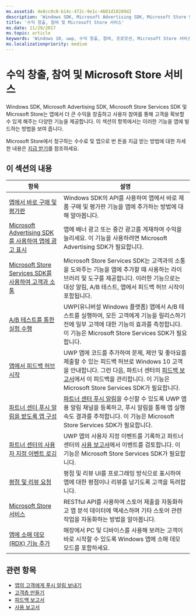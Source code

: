 ```yaml
---
ms.assetid: 4e8cc0c0-b14c-472c-9e1c-4601d10289d2
description: 'Windows SDK, Microsoft Advertising SDK, Microsoft Store Services SDK 및 Microsoft Store는 앱에서 더 큰 수익을 창출하고 사용자 참여를 통해 고객을 확보할 수 있게 해주는 다양한 기능을 제공합니다.'
title: '수익 창출, 참여 및 Microsoft Store 서비스'
ms.date: 11/29/2017
ms.topic: article
keywords: 'Windows 10, uwp, 수익 창출, 참여, 프로모션, Microsoft Store 서비스'
ms.localizationpriority: medium
---
```

# <a name="monetization-engagement-and-store-services"></a>수익 창출, 참여 및 Microsoft Store 서비스

Windows SDK, Microsoft Advertising SDK, Microsoft Store Services SDK 및 Microsoft Store는 앱에서 더 큰 수익을 창출하고 사용자 참여를 통해 고객을 확보할 수 있게 해주는 다양한 기능을 제공합니다. 이 섹션의 항목에서는 이러한 기능을 앱에 빌드하는 방법을 보여 줍니다.

Microsoft Store에서 청구하는 수수료 및 앱으로 번 돈을 지급 받는 방법에 대한 자세한 내용은 [지급 받기](../publish/getting-paid-apps.md)를 참조하세요.

## <a name="in-this-section"></a>이 섹션의 내용

| 항목                | 설명                 |
|--------------------|-----------------------------|
| [앱에서 바로 구매 및 평가판](in-app-purchases-and-trials.md)      | Windows SDK의 API를 사용하여 앱에서 바로 제품 구매 및 평가판 기능을 앱에 추가하는 방법에 대해 알아봅니다.  |
| [Microsoft Advertising SDK를 사용하여 앱에 광고 표시](display-ads-in-your-app.md)      |   앱에 배너 광고 또는 중간 광고를 게재하여 수익을 늘리세요. 이 기능을 사용하려면 Microsoft Advertising SDK가 필요합니다. |
| [Microsoft Store Services SDK를 사용하여 고객과 소통](microsoft-store-services-sdk.md)      | Microsoft Store Services SDK는 고객과의 소통을 도와주는 기능을 앱에 추가할 때 사용하는 라이브러리 및 도구를 제공합니다. 이러한 기능으로는 대상 알림, A/B 테스트, 앱에서 피드백 허브 시작이 포함됩니다. |
| [A/B 테스트를 통한 실험 수행](run-app-experiments-with-a-b-testing.md)      |   UWP(유니버설 Windows 플랫폼) 앱에서 A/B 테스트를 실행하여, 모든 고객에게 기능을 릴리스하기 전에 일부 고객에 대한 기능의 효과를 측정합니다. 이 기능은 Microsoft Store Services SDK가 필요합니다.  |
| [앱에서 피드백 허브 시작](launch-feedback-hub-from-your-app.md)      |   UWP 앱에 코드를 추가하여 문제, 제안 및 좋아요를 제출할 수 있는 피드백 허브로 Windows 10 고객을 안내합니다. 그런 다음, 파트너 센터의 [피드백 보고서](../publish/feedback-report.md)에서 이 피드백을 관리합니다. 이 기능은 Microsoft Store Services SDK가 필요합니다.   |
| [파트너 센터 푸시 알림을 받도록 앱 구성](configure-your-app-to-receive-dev-center-notifications.md)  |  [파트너 센터 푸시 알림](../publish/send-push-notifications-to-your-apps-customers.md)을 수신할 수 있도록 UWP 앱용 알림 채널을 등록하고, 푸시 알림을 통해 앱 실행 속도 결과를 추적합니다. 이 기능은 Microsoft Store Services SDK가 필요합니다.  |
| [파트너 센터의 사용자 지정 이벤트 로깅](log-custom-events-for-dev-center.md)  | UWP 앱의 사용자 지정 이벤트를 기록하고 파트너 센터의 [사용 보고서](../publish/usage-report.md)에서 이벤트를 검토합니다. 이 기능은 Microsoft Store Services SDK가 필요합니다. |
| [평점 및 리뷰 요청](request-ratings-and-reviews.md) |  평점 및 리뷰 UI를 프로그래밍 방식으로 표시하여 앱에 대한 평점이나 리뷰를 남기도록 고객을 독려합니다.  |
| [Microsoft Store 서비스](using-windows-store-services.md)    |  RESTful API를 사용하여 스토어 제출을 자동화하고 앱 분석 데이터에 액세스하며 기타 스토어 관련 작업을 자동화하는 방법을 알아봅니다.    |
| [앱에 소매 데모(RDX) 기능 추가](retail-demo-experience.md)        |  매장에서 PC 및 디바이스를 사용해 보려는 고객이 바로 시작할 수 있도록 Windows 앱에 소매 데모 모드를 포함하세요.  |

## <a name="related-topics"></a>관련 항목

* [앱의 고객에게 푸시 알림 보내기](../publish/send-push-notifications-to-your-apps-customers.md)
* [고객층 만들기](../publish/create-customer-segments.md)
* [피드백 보고서](../publish/feedback-report.md)
* [사용 보고서](../publish/usage-report.md)
